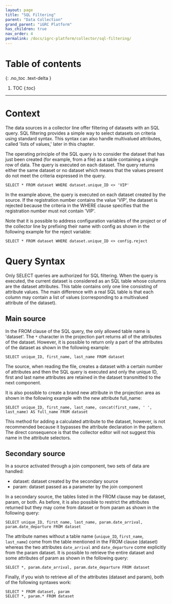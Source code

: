```yaml
---
layout: page
title: "SQL Filtering"
parent: "Data Collection"
grand_parent: "iGRC Platform"
has_children: true
nav_order: 4
permalink: /docs/igrc-platform/collector/sql-filtering/
---
```


# Table of contents
{: .no_toc .text-delta }

1. TOC
{:toc}
---

# Context

The data sources in a collector line offer filtering of datasets with an SQL query. SQL filtering provides a simple way to select datasets on criteria using standard syntax. This syntax can also handle multivalued attributes, called 'lists of values,' later in this chapter.

The operating principle of the SQL query is to consider the dataset that has just been created (for example, from a file) as a table containing a single row of data. The query is executed on each dataset. The query returns either the same dataset or no dataset which means that the values present do not meet the criteria expressed in the query.   

```
SELECT * FROM dataset WHERE dataset.unique_ID <> 'VIP'
```

In the example above, the query is executed on each dataset created by the source. If the registration number contains the value 'VIP', the dataset is rejected because the criteria in the WHERE clause specifies that the registration number must not contain 'VIP'.

Note that it is possible to address configuration variables of the project or of the collector line by prefixing their name with config as shown in the following example for the reject variable:   

```
SELECT * FROM dataset WHERE dataset.unique_ID <> config.reject
```

# Query Syntax

Only SELECT queries are authorized for SQL filtering. When the query is executed, the current dataset is considered as an SQL table whose columns are the dataset attributes. This table contains only one line consisting of attribute values. The main difference with a real SQL table is that each column may contain a list of values (corresponding to a multivalued attribute of the dataset).

## Main source

In the FROM clause of the SQL query, the only allowed table name is 'dataset'. The `*` character in the projection part returns all of the attributes of the dataset. However, it is possible to return only a part of the attributes of the dataset as shown in the following example:   

```
SELECT unique_ID, first_name, last_name FROM dataset
```

The source, when reading the file, creates a dataset with a certain number of attributes and then the SQL query is executed and only the unique ID, first and last name attributes are retained in the dataset transmitted to the next component.   

It is also possible to create a brand new attribute in the projection area as shown in the following example with the new attribute full\_name:   

```
SELECT unique_ID, first_name, last_name, concat(first_name, ' ', last_name) AS full_name FROM dataset
```

This method for adding a calculated attribute to the dataset, however, is not recommended because it bypasses the attribute declaration in the pattern. The direct consequence is that the collector editor will not suggest this name in the attribute selectors.

## Secondary source

In a source activated through a join component, two sets of data are handled:   

- dataset: dataset created by the secondary source
- param: dataset passed as a parameter by the join component

In a secondary source, the tables listed in the FROM clause may be dataset, param, or both. As before, it is also possible to restrict the attributes returned but they may come from dataset or from param as shown in the following query:   

```
SELECT unique_ID, first_name, last_name, param.date_arrival, param.date_departure FROM dataset
```

The attribute names without a table name (`unique_ID`, `first_name`, `last_name`) come from the table mentioned in the FROM clause (dataset) whereas the two attributes `date_arrival` and `date_departure` come explicitly from the param dataset. It is possible to retrieve the entire dataset and some attributes of param as shown in the following query:   

```
SELECT *, param.date_arrival, param.date_departure FROM dataset
```

Finally, if you wish to retrieve all of the attributes (dataset and param), both of the following syntaxes work:   

```
SELECT * FROM dataset, param
SELECT *, param.* FROM dataset
```